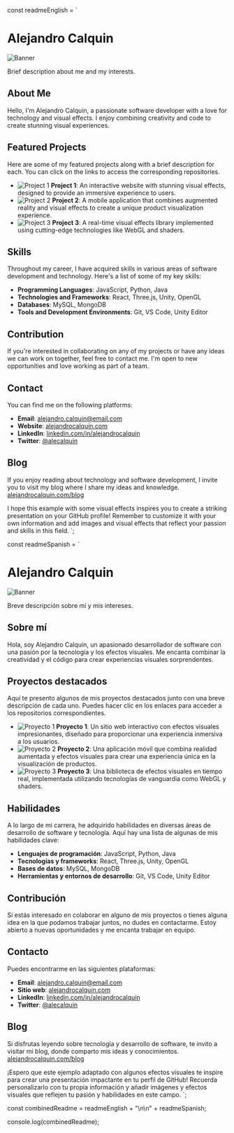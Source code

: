 const readmeEnglish = `
# Alejandro Calquin

![Banner](path/to/your/banner.png)

Brief description about me and my interests.

## About Me

Hello, I'm Alejandro Calquin, a passionate software developer with a love for technology and visual effects. I enjoy combining creativity and code to create stunning visual experiences.

## Featured Projects

Here are some of my featured projects along with a brief description for each. You can click on the links to access the corresponding repositories.

- ![Project 1](path/to/image.png) **Project 1**: An interactive website with stunning visual effects, designed to provide an immersive experience to users.
- ![Project 2](path/to/image.png) **Project 2**: A mobile application that combines augmented reality and visual effects to create a unique product visualization experience.
- ![Project 3](path/to/image.png) **Project 3**: A real-time visual effects library implemented using cutting-edge technologies like WebGL and shaders.

## Skills

Throughout my career, I have acquired skills in various areas of software development and technology. Here's a list of some of my key skills:

- **Programming Languages**: JavaScript, Python, Java
- **Technologies and Frameworks**: React, Three.js, Unity, OpenGL
- **Databases**: MySQL, MongoDB
- **Tools and Development Environments**: Git, VS Code, Unity Editor

## Contribution

If you're interested in collaborating on any of my projects or have any ideas we can work on together, feel free to contact me. I'm open to new opportunities and love working as part of a team.

## Contact

You can find me on the following platforms:

- **Email**: alejandro.calquin@email.com
- **Website**: [alejandrocalquin.com](https://www.alejandrocalquin.com)
- **LinkedIn**: [linkedin.com/in/alejandrocalquin](https://www.linkedin.com/in/alejandrocalquin)
- **Twitter**: [@alecalquin](https://twitter.com/alecalquin)

## Blog

If you enjoy reading about technology and software development, I invite you to visit my blog where I share my ideas and knowledge. [alejandrocalquin.com/blog](https://www.alejandrocalquin.com/blog)

I hope this example with some visual effects inspires you to create a striking presentation on your GitHub profile! Remember to customize it with your own information and add images and visual effects that reflect your passion and skills in this field.
`;

const readmeSpanish = `
# Alejandro Calquin

![Banner](ruta/a/tu/banner.png)

Breve descripción sobre mí y mis intereses.

## Sobre mí

Hola, soy Alejandro Calquin, un apasionado desarrollador de software con una pasión por la tecnología y los efectos visuales. Me encanta combinar la creatividad y el código para crear experiencias visuales sorprendentes.

## Proyectos destacados

Aquí te presento algunos de mis proyectos destacados junto con una breve descripción de cada uno. Puedes hacer clic en los enlaces para acceder a los repositorios correspondientes.

- ![Proyecto 1](ruta/a/imagen.png) **Proyecto 1**: Un sitio web interactivo con efectos visuales impresionantes, diseñado para proporcionar una experiencia inmersiva a los usuarios.
- ![Proyecto 2](ruta/a/imagen.png) **Proyecto 2**: Una aplicación móvil que combina realidad aumentada y efectos visuales para crear una experiencia única en la visualización de productos.
- ![Proyecto 3](ruta/a/imagen.png) **Proyecto 3**: Una biblioteca de efectos visuales en tiempo real, implementada utilizando tecnologías de vanguardia como WebGL y shaders.

## Habilidades

A lo largo de mi carrera, he adquirido habilidades en diversas áreas de desarrollo de software y tecnología. Aquí hay una lista de algunas de mis habilidades clave:

- **Lenguajes de programación**: JavaScript, Python, Java
- **Tecnologías y frameworks**: React, Three.js, Unity, OpenGL
- **Bases de datos**: MySQL, MongoDB
- **Herramientas y entornos de desarrollo**: Git, VS Code, Unity Editor

## Contribución

Si estás interesado en colaborar en alguno de mis proyectos o tienes alguna idea en la que podamos trabajar juntos, no dudes en contactarme. Estoy abierto a nuevas oportunidades y me encanta trabajar en equipo.

## Contacto

Puedes encontrarme en las siguientes plataformas:

- **Email**: alejandro.calquin@email.com
- **Sitio web**: [alejandrocalquin.com](https://www.alejandrocalquin.com)
- **LinkedIn**: [linkedin.com/in/alejandrocalquin](https://www.linkedin.com/in/alejandrocalquin)
- **Twitter**: [@alecalquin](https://twitter.com/alecalquin)

## Blog

Si disfrutas leyendo sobre tecnología y desarrollo de software, te invito a visitar mi blog, donde comparto mis ideas y conocimientos. [alejandrocalquin.com/blog](https://www.alejandrocalquin.com/blog)

¡Espero que este ejemplo adaptado con algunos efectos visuales te inspire para crear una presentación impactante en tu perfil de GitHub! Recuerda personalizarlo con tu propia información y añadir imágenes y efectos visuales que reflejen tu pasión y habilidades en este campo.
`;

const combinedReadme = readmeEnglish + "\n\n" + readmeSpanish;

console.log(combinedReadme);
